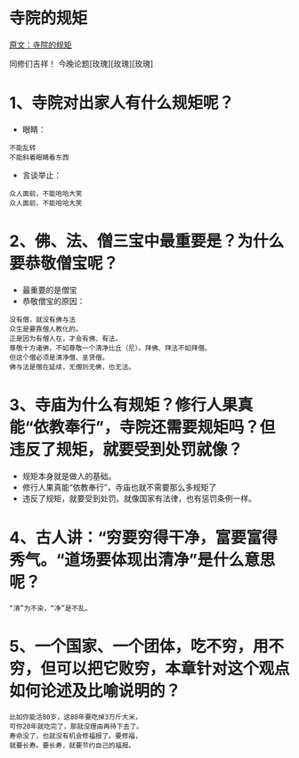 # 寺院的规矩

[原文：寺院的规矩](https://mp.weixin.qq.com/s/TaiUhUOQ7_UG44ACnqZf1w)

同修们吉祥！
今晚论题[玫瑰][玫瑰][玫瑰]

# 1、寺院对出家人有什么规矩呢？ 
* 眼睛：
~~~
不能乱转
不能斜着眼睛看东西
~~~
* 言谈举止：
~~~
众人面前，不能哈哈大笑
众人面前，不能哈哈大笑
~~~
 
# 2、佛、法、僧三宝中最重要是？为什么要恭敬僧宝呢？
* 最重要的是僧宝
* 恭敬僧宝的原因：
~~~
没有僧，就没有佛与法
众生是要靠僧人教化的。
正是因为有僧人在，才会有佛、有法。
尊敬十方诸佛，不如尊敬一个清净比丘（尼）。拜佛、拜法不如拜僧。
但这个僧必须是清净僧、圣贤僧。
佛与法是僧在延续，无僧则无佛，也无法。
~~~
 
# 3、寺庙为什么有规矩？修行人果真能“依教奉行”，寺院还需要规矩吗？但违反了规矩，就要受到处罚就像？

* 规矩本身就是做人的基础。
* 修行人果真能“依教奉行”，寺庙也就不需要那么多规矩了 
* 违反了规矩，就要受到处罚。就像国家有法律，也有惩罚条例一样。

# 4、古人讲：“穷要穷得干净，富要富得秀气。“道场要体现出清净”是什么意思呢？
~~~
“清”为不染，“净”是不乱。
~~~
# 5、一个国家、一个团体，吃不穷，用不穷，但可以把它败穷，本章针对这个观点如何论述及比喻说明的？
~~~
比如你能活80岁，这80年要吃掉3万斤大米，
可你20年就吃完了，那就没理由再待下去了。
寿命没了，也就没有机会修福报了。要修福，
就要长寿。要长寿，就要节约自己的福报。
~~~
